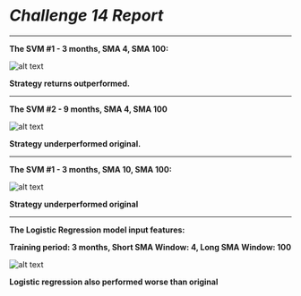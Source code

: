 # *Challenge 14 Report* 
---

**The SVM  #1 - 3 months, SMA 4, SMA 100:**

![alt text]()

**Strategy returns outperformed.** 

------------------------------------------------------------------------------------------------------------

**The SVM  #2 - 9 months, SMA 4, SMA 100**




![alt text]()

**Strategy underperformed original.** 


------------------------------------------------------------------------------------------------------------


**The SVM  #1 - 3 months, SMA 10, SMA 100:**


![alt text]()

**Strategy underperformed original** 

------------------------------------------------------------------------------------------------------------

**The Logistic Regression model input features:**

**Training period: 3 months, Short SMA Window: 4, Long SMA Window: 100** 

![alt text]()

**Logistic regression also performed worse than original** 